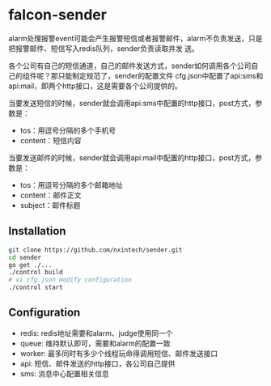 falcon-sender
=============

alarm处理报警event可能会产生报警短信或者报警邮件，alarm不负责发送，只是把报警邮件、短信写入redis队列，sender负责读取并发
送。

各个公司有自己的短信通道，自己的邮件发送方式，sender如何调用各个公司自己的组件呢？那只能制定规范了，sender的配置文件
cfg.json中配置了api:sms和api:mail，即两个http接口，这是需要各个公司提供的。

当要发送短信的时候，sender就会调用api:sms中配置的http接口，post方式，参数是：

- tos：用逗号分隔的多个手机号
- content：短信内容

当要发送邮件的时候，sender就会调用api:mail中配置的http接口，post方式，参数是：

- tos：用逗号分隔的多个邮箱地址
- content：邮件正文
- subject：邮件标题

## Installation

```bash
git clone https://github.com/nxintech/sender.git
cd sender
go get ./...
./control build
# vi cfg.json modify configuration
./control start
```

## Configuration

- redis: redis地址需要和alarm、judge使用同一个
- queue: 维持默认即可，需要和alarm的配置一致
- worker: 最多同时有多少个线程玩命得调用短信、邮件发送接口
- api: 短信、邮件发送的http接口，各公司自己提供
- sms: 消息中心配置相关信息

